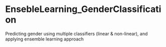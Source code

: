 # EnsebleLearning_GenderClassification
Predicting gender using multiple classifiers (linear &amp; non-linear), and applying ensemble learning approach
